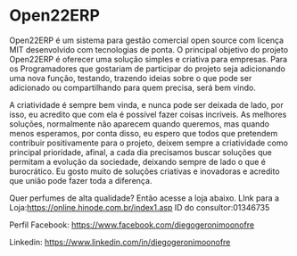 # Open22ERP

Open22ERP é um sistema para gestão comercial open source com licença MIT desenvolvido com tecnologias de ponta. O principal objetivo do projeto Open22ERP é oferecer uma solução simples e criativa para empresas. Para os Programadores que gostariam de participar do projeto seja adicionando uma nova função, testando, trazendo ideias sobre o que pode ser adicionado ou compartilhando para quem precisa, será bem vindo.  

A criatividade é sempre bem vinda, e nunca pode ser deixada de lado, por isso, eu acredito que com ela é possível fazer coisas incríveis. As melhores soluções, normalmente não aparecem quando queremos, mas quando menos esperamos, por conta disso, eu espero que todos que pretendem contribuir positivamente para o projeto, deixem sempre a criatividade como principal prioridade, afinal, a cada dia precisamos buscar soluções que permitam a evolução da sociedade, deixando sempre de lado o que é burocrático. Eu gosto muito de soluções criativas e inovadoras e acredito que união pode fazer toda a diferença.

Quer perfumes de alta qualidade? Então acesse a loja abaixo.
LInk para a Loja:https://online.hinode.com.br/index1.asp
ID do consultor:01346735

Perfil Facebook: https://www.facebook.com/diegogeronimoonofre

Linkedin: https://www.linkedin.com/in/diegogeronimoonofre
